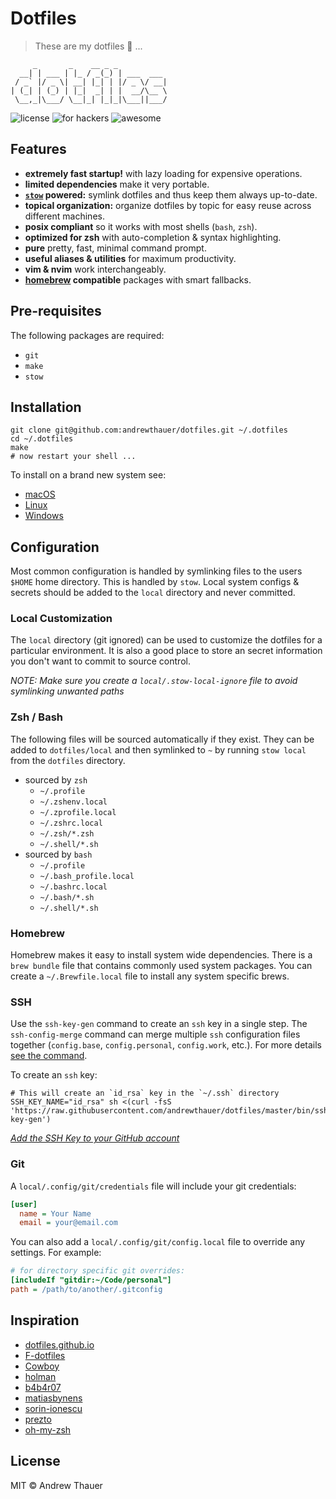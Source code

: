 # Dotfiles

> These are my dotfiles 🎉 ...

```
     _       _    __ _ _
  __| | ___ | |_ / _(_) | ___  ___
 / _` |/ _ \| __| |_| | |/ _ \/ __|
| (_| | (_) | |_|  _| | |  __/\__ \
 \__,_|\___/ \__|_| |_|_|\___||___/
```

![license](https://img.shields.io/github/license/andrew/dotfiles?style=flat-square)
![for hackers](https://img.shields.io/badge/built%20for-hackers-50dd7e.svg?logo=dependabot&style=flat-square)
![awesome](https://img.shields.io/badge/pretty-awesome-ffc24b.svg?logo=sourcegraph&style=flat-square)

## Features

- **extremely fast startup!** with lazy loading for expensive operations.
- **limited dependencies** make it very portable.
- **[`stow`](https://www.gnu.org/software/stow/) powered:** symlink dotfiles and
  thus keep them always up-to-date.
- **topical organization:** organize dotfiles by topic for easy reuse across
  different machines.
- **posix compliant** so it works with most shells (`bash`, `zsh`).
- **optimized for zsh** with auto-completion & syntax highlighting.
- **pure** pretty, fast, minimal command prompt.
- **useful aliases & utilities** for maximum productivity.
- **vim & nvim** work interchangeably.
- **[homebrew](https://github.com/homebrew/homebrew) compatible** packages with
  smart fallbacks.

## Pre-requisites

The following packages are required:

- `git`
- `make`
- `stow`

## Installation

```shell
git clone git@github.com:andrewthauer/dotfiles.git ~/.dotfiles
cd ~/.dotfiles
make
# now restart your shell ...
```

To install on a brand new system see:

- [macOS](macos/README.md)
- [Linux](linux/README.md)
- [Windows](windows/README.md)

## Configuration

Most common configuration is handled by symlinking files to the users `$HOME`
home directory. This is handled by `stow`. Local system configs & secrets should
be added to the `local` directory and never committed.

### Local Customization

The `local` directory (git ignored) can be used to customize the dotfiles for a
particular environment. It is also a good place to store an secret information
you don't want to commit to source control.

_NOTE: Make sure you create a `local/.stow-local-ignore` file to avoid
symlinking unwanted paths_

### Zsh / Bash

The following files will be sourced automatically if they exist. They can be
added to `dotfiles/local` and then symlinked to `~` by running `stow local` from
the `dotfiles` directory.

- sourced by `zsh`
  - `~/.profile`
  - `~/.zshenv.local`
  - `~/.zprofile.local`
  - `~/.zshrc.local`
  - `~/.zsh/*.zsh`
  - `~/.shell/*.sh`
- sourced by `bash`
  - `~/.profile`
  - `~/.bash_profile.local`
  - `~/.bashrc.local`
  - `~/.bash/*.sh`
  - `~/.shell/*.sh`

### Homebrew

Homebrew makes it easy to install system wide dependencies. There is a
`brew bundle` file that contains commonly used system packages. You can create a
`~/.Brewfile.local` file to install any system specific brews.

### SSH

Use the `ssh-key-gen` command to create an `ssh` key in a single step. The
`ssh-config-merge` command can merge multiple `ssh` configuration files together
(`config.base`, `config.personal`, `config.work`, etc.). For more details
[see the command](./bin/ssh-config-merge).

To create an `ssh` key:

```shell
# This will create an `id_rsa` key in the `~/.ssh` directory
SSH_KEY_NAME="id_rsa" sh <(curl -fsS 'https://raw.githubusercontent.com/andrewthauer/dotfiles/master/bin/ssh-key-gen')
```

_[Add the SSH Key to your GitHub account](https://help.github.com/articles/generating-ssh-keys/#step-4-add-your-ssh-key-to-your-account)_

### Git

A `local/.config/git/credentials` file will include your git credentials:

```ini
[user]
  name = Your Name
  email = your@email.com
```

You can also add a `local/.config/git/config.local` file to override any
settings. For example:

```ini
# for directory specific git overrides:
[includeIf "gitdir:~/Code/personal"]
path = /path/to/another/.gitconfig
```

## Inspiration

- [dotfiles.github.io](https://dotfiles.github.io/)
- [F-dotfiles](https://github.com/Kraymer/F-dotfiles)
- [Cowboy](https://github.com/cowboy/dotfiles)
- [holman](https://github.com/holman/dotfiles)
- [b4b4r07](https://github.com/b4b4r07/dotfiles)
- [matiasbynens](https://github.com/mathiasbynens/dotfiles)
- [sorin-ionescu](https://github.com/sorin-ionescu/dotfiles)
- [prezto](https://github.com/sorin-ionescu/prezto)
- [oh-my-zsh](https://github.com/robbyrussell/oh-my-zsh)

## License

MIT © Andrew Thauer
